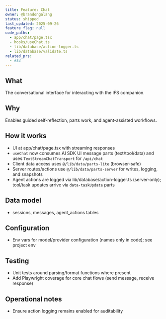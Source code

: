 ```yaml
---
title: Feature: Chat
owner: @brandongalang
status: shipped
last_updated: 2025-09-26
feature_flag: null
code_paths:
  - app/chat/page.tsx
  - hooks/useChat.ts
  - lib/database/action-logger.ts
  - lib/database/validate.ts
related_prs:
  - #34
---
```


## What
The conversational interface for interacting with the IFS companion.

## Why
Enables guided self-reflection, parts work, and agent-assisted workflows.

## How it works
- UI at app/chat/page.tsx with streaming responses
- `useChat` now consumes AI SDK UI message parts (text/tool/data) and uses `TextStreamChatTransport` for `/api/chat`
- Client data access uses `@/lib/data/parts-lite` (browser-safe)
- Server routes/actions use `@/lib/data/parts-server` for writes, logging, and snapshots
- Agent actions are logged via lib/database/action-logger.ts (server-only); tool/task updates arrive via `data-taskUpdate` parts

## Data model
- sessions, messages, agent_actions tables

## Configuration
- Env vars for model/provider configuration (names only in code); see project env

## Testing
- Unit tests around parsing/format functions where present
- Add Playwright coverage for core chat flows (send message, receive response)

## Operational notes
- Ensure action logging remains enabled for auditability
